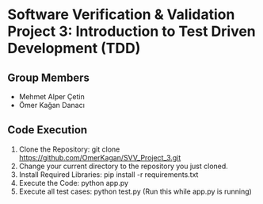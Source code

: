 # Software Verification & Validation Project 3: Introduction to Test Driven Development (TDD)
## Group Members
- Mehmet Alper Çetin
- Ömer Kağan Danacı

## Code Execution
1. Clone the Repository: git clone https://github.com/OmerKagan/SVV_Project_3.git
2. Change your current directory to the repository you just cloned.
3. Install Required Libraries: pip install -r requirements.txt
4. Execute the Code: python app.py
5. Execute all test cases: python test.py (Run this while app.py is running)
